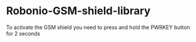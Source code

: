 # Robonio-GSM-shield-library
To activate the GSM shield you need to press and hold the PWRKEY button for 2 seconds
